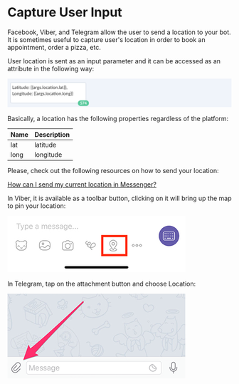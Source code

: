 # Capture User Input

Facebook, Viber, and Telegram allow the user to send a location to your bot. It is sometimes useful to capture user's location in order to book an appointment, order a pizza, etc.


User location is sent as an input parameter and it can be accessed as an attribute in the following way:

![](location-new.png)


Basically, a location has the following properties regardless of the platform:

| Name | Description|
| -- | -- |
| lat  | latitude |
| long | longitude|

Please, check out the following resources on how to send your location:

[How can I send my current location in Messenger?](https://www.facebook.com/help/messenger-app/1394730427523556)


In Viber, it is available as a toolbar button, clicking on it will bring up the map to pin your location:

![](location-viber.jpeg)

In Telegram, tap on the attachment button and choose Location:

![](share-location-telegram-1.png)